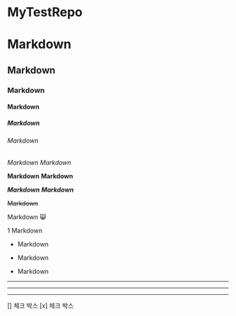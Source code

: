 # MyTestRepo

# Markdown
## Markdown
### Markdown
#### Markdown
##### Markdown
###### Markdown

*Markdown*
_Markdown_

**Markdown**
__Markdown__

***Markdown***
___Markdown___

~~Markdown~~

Markdown 😸

1 Markdown

+ Markdown
* Markdown
- Markdown

---
***
___

[] 체크 박스
[x] 체크 박스

